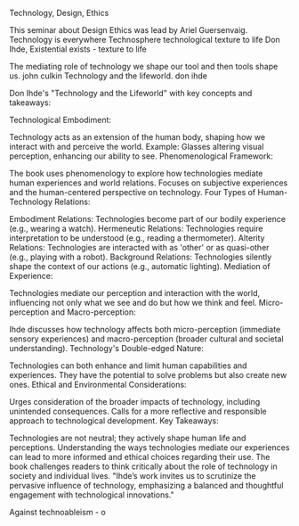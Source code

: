 Technology, Design, Ethics

This seminar about Design Ethics was lead by Ariel Guersenvaig. 
Technology is everywhere
Technosphere
technological texture to life
Don Ihde, Existential exists - texture to life

The mediating role of technology
we shape our tool and then tools shape us. john culkin 
Technology and the lifeworld. don ihde 

Don Ihde's "Technology and the Lifeworld" with key concepts and takeaways:

Technological Embodiment:

Technology acts as an extension of the human body, shaping how we interact with and perceive the world.
Example: Glasses altering visual perception, enhancing our ability to see.
Phenomenological Framework:

The book uses phenomenology to explore how technologies mediate human experiences and world relations.
Focuses on subjective experiences and the human-centered perspective on technology.
Four Types of Human-Technology Relations:

Embodiment Relations: Technologies become part of our bodily experience (e.g., wearing a watch).
Hermeneutic Relations: Technologies require interpretation to be understood (e.g., reading a thermometer).
Alterity Relations: Technologies are interacted with as 'other' or as quasi-other (e.g., playing with a robot).
Background Relations: Technologies silently shape the context of our actions (e.g., automatic lighting).
Mediation of Experience:

Technologies mediate our perception and interaction with the world, influencing not only what we see and do but how we think and feel.
Micro-perception and Macro-perception:

Ihde discusses how technology affects both micro-perception (immediate sensory experiences) and macro-perception (broader cultural and societal understanding).
Technology's Double-edged Nature:

Technologies can both enhance and limit human capabilities and experiences.
They have the potential to solve problems but also create new ones.
Ethical and Environmental Considerations:

Urges consideration of the broader impacts of technology, including unintended consequences.
Calls for a more reflective and responsible approach to technological development.
Key Takeaways:

Technologies are not neutral; they actively shape human life and perceptions.
Understanding the ways technologies mediate our experiences can lead to more informed and ethical choices regarding their use.
The book challenges readers to think critically about the role of technology in society and individual lives.
"Ihde’s work invites us to scrutinize the pervasive influence of technology, emphasizing a balanced and thoughtful engagement with technological innovations."

Against technoableism - o